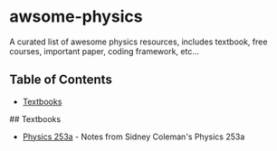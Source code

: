 # awsome-physics
A curated list of awesome physics resources, includes textbook, free courses, important paper, coding framework, etc...


## Table of Contents

<!-- MarkdownTOC depth=4 -->

- [Textbooks](#textbook)




<!-- /MarkdownTOC -->

<a name="textbook" />
## Textbooks

* [Physics 253a](https://arxiv.org/abs/1110.5013) - Notes from Sidney Coleman's Physics 253a

